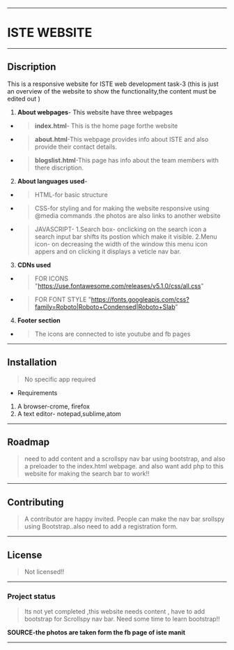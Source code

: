 ***
#  **ISTE WEBSITE**

***
## Discription
 This is a responsive website for ISTE web development task-3
  (this is just an overview of the website to show the functionality,the content must be edited out )
 1. **About webpages**-
 This website have three webpages
 * > **index.html**- This is the home page forthe website  
 * > **about.html**-This webpage provides info about ISTE and also provide their contact details.
 
* > **blogslist.html**-This page has info about the team members with there discription.
 
2. **About languages used**-
  * > HTML-for basic structure
  * > CSS-for styling and for making the website responsive using @media commands .the photos are also links to another website
  * > JAVASCRIPT- 
           1.Search box- onclicking on the search icon a search input bar shifts its postion which make it visible.
          2.Menu icon- on decreasing the width of the window this menu icon appers and on clicking it displays a veticle nav bar.

3. **CDNs used**
 * > FOR ICONS 
   "https://use.fontawesome.com/releases/v5.1.0/css/all.css" 
* > FOR FONT STYLE
 "https://fonts.googleapis.com/css?family=Roboto|Roboto+Condensed|Roboto+Slab"

 4. **Footer section**
 * > The icons are connected to iste youtube and fb pages
***

## **Installation**
> No  specific app required 
* Requirements
1. A browser-crome, firefox
2. A text editor- notepad,sublime,atom





***
## **Roadmap**
>need to add content and a scrollspy nav bar using bootstrap, and also a preloader to the index.html webpage.
and also want add php to this website for making the search bar to work!! 

***
## **Contributing**
> A contributor are happy invited. People can make the nav bar srollspy using Bootstrap..also need to add a registration form.


***
## **License**
> Not licensed!!

***
### **Project status**
> Its not yet completed ,this website needs content , have to add bootstrap for Scrollspy nav bar. Need some time to learn bootstrap!!

**SOURCE-the photos are taken form the fb page of iste manit**
***